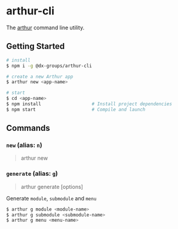 # arthur-cli

The [arthur](https://github.com/elephant-fe/athena) command line utility.

## Getting Started

```bash
# install
$ npm i -g @dx-groups/arthur-cli

# create a new Arthur app
$ arthur new <app-name>

# start
$ cd <app-name>
$ npm install                   # Install project dependencies
$ npm start                     # Compile and launch
```

## Commands

### `new` (alias: `n`)

> arthur new <app-name>

### `generate` (alias: `g`)

> arthur generate [options]

Generate `module`, `submodule` and `menu`

```bash
$ arthur g module <module-name>
$ arthur g submodule <submodule-name>
$ arthur g menu <menu-name>
```
